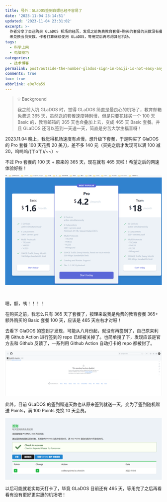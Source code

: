 ```yaml
---
title: 号外：GLaDOS签到白嫖已经不容易了
date: '2023-11-04 23:14:51'
updated: '2023-11-04 23:31:02'
excerpt: >-
  作者分享了自己购买 GLaDOS 机场的经历，发现之前免费教育套餐+购买的套餐的天数没有叠加上去，而且机场的签到方式也发生了变化，目前需要积攒 Points
  来兑换会员天数。作者打算继续使用 GLaDOS，等用完后再考虑其他机场。
tags:
  - 科学上网
  - 电脑技巧
categories:
  - 技术博客
permalink: post/outside-the-number-glados-sign-in-baiji-is-not-easy-anymore-z2vxoy1.html
comments: true
toc: true
abbrlink: e0e7da59
---
```




> 💡 Background
>
> 我之前入坑 GLaDOS 时，觉得 GLaDOS 简直是最良心的机场了，教育邮箱免费送 365 天，虽然送的套餐速度特别慢，但是只要花钱买一个 100 天 Basic 的，教育邮箱的 365 天也会叠加上去，变成 465 天 Basic 套餐。并且 GLaDOS 还可以签到一天送一天，简直是穷苦大学生福音呀！

2023.11.04 晚上，我觉得机场速度有点慢，想升级下套餐，于是购买了 GlaDOS 的 Pro 套餐 100 天花费 20 美刀，差不多 140 元（买完之后才发现可以满 100 减 20，呜呜呜/(ㄒoㄒ)/~~）~

不过 Pro 套餐的 100 天 + 原来的 365 天，现在就有 465 天啦！希望之后的网速体验好些！

​![image](https://raw.githubusercontent.com/Achuan-2/PicBed/pic/assets/202311052038630.png "GLaDOS的套餐")​

​​

嗯，额，咦！！！！

在购买之前，我怎么只有 365 天了套餐了，按理来说我是免费的教育套餐 365+ 额外购买的 Basic 套餐 100 天，应该是 465 天左右才对呀！

去看下 GlaDOS 的签到才发现，可能从八月份起，就没有再签到了，自己原来利用 Github Action 进行签到的 repo 已经被关掉了。也简单搜了下，发现应该是官方去和 Github 反馈了，一系列用 Github Action 自动打卡的 repo 都被封了。

​![image](https://raw.githubusercontent.com/Achuan-2/PicBed/pic/assets/202311042332411.png)​

此外，目前 GLaDOS 的签到赠送天数也从原来签到就送一天，变为了签到随机赠送 Points，满 100 Points 兑换 10 天会员。

​![image](https://raw.githubusercontent.com/Achuan-2/PicBed/pic/assets/202311042332008.png)​

以后可能就老实每天打卡了，毕竟 GLaDOS 目前还有 465 天，等用完了之后再看看有没有更好更实惠的机场吧！
